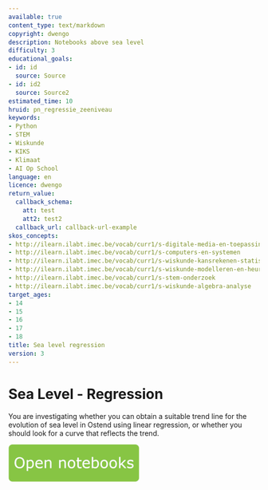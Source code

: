 ```yaml
---
available: true
content_type: text/markdown
copyright: dwengo
description: Notebooks above sea level
difficulty: 3
educational_goals:
- id: id
  source: Source
- id: id2
  source: Source2
estimated_time: 10
hruid: pn_regressie_zeeniveau
keywords:
- Python
- STEM
- Wiskunde
- KIKS
- Klimaat
- AI Op School
language: en
licence: dwengo
return_value:
  callback_schema:
    att: test
    att2: test2
  callback_url: callback-url-example
skos_concepts:
- http://ilearn.ilabt.imec.be/vocab/curr1/s-digitale-media-en-toepassingen
- http://ilearn.ilabt.imec.be/vocab/curr1/s-computers-en-systemen
- http://ilearn.ilabt.imec.be/vocab/curr1/s-wiskunde-kansrekenen-statistiek
- http://ilearn.ilabt.imec.be/vocab/curr1/s-wiskunde-modelleren-en-heuristiek
- http://ilearn.ilabt.imec.be/vocab/curr1/s-stem-onderzoek
- http://ilearn.ilabt.imec.be/vocab/curr1/s-wiskunde-algebra-analyse
target_ages:
- 14
- 15
- 16
- 17
- 18
title: Sea level regression
version: 3
---
```

# Sea Level - Regression
You are investigating whether you can obtain a suitable trend line for the evolution of sea level in Ostend using linear regression, or whether you should look for a curve that reflects the trend.


[![](embed/Knop.png "Button")](https://kiks.ilabt.imec.be/jupyterhub/?id=1150_en "Notebooks Climate Change")